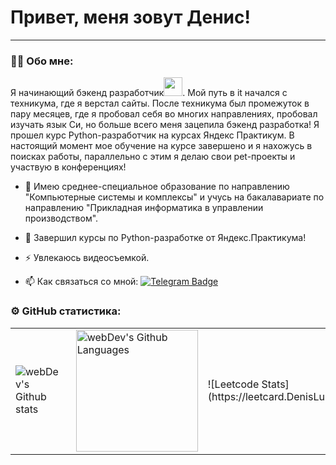 
# Привет, меня зовут Денис!

---

### :man_technologist: Обо мне:

Я начинающий бэкенд разработчик<img src="https://media.giphy.com/media/WUlplcMpOCEmTGBtBW/giphy.gif" width="30px">. Мой путь в it начался с техникума, где я верстал сайты. После техникума был промежуток в пару месяцев, где я пробовал себя во многих направлениях, пробовал изучать язык Си, но больше всего меня зацепила бэкенд разработка! Я прошел курс Python-разработчик на курсах Яндекс Практикум. В настоящий момент мое обучение на курсе завершено и я нахожусь в поисках работы, параллельно с этим я делаю свои pet-проекты и участвую в конференциях!

- :telescope: Имею среднее-специальное образование по направлению "Компьютерные системы и комплексы" и учусь на бакалавариате по направлению "Прикладная информатика в управлении производством".

- :seedling: Завершил курсы по Python-разработке от Яндекс.Практикума!

- :zap: Увлекаюсь видеосъемкой.

- :mailbox: Как связаться со мной: [![Telegram Badge](https://img.shields.io/badge/-DenisLukianov-blue?style=flat&logo=Telegram&logoColor=white)](https://t.me/NyamNyamIch12)

### ⚙️ GitHub статистика:

<table>
  <tr>
    <td>
      <img align="left" src="http://github-readme-streak-stats.herokuapp.com?user=DenisLukianov21&theme=dark&background=000000" alt="webDev's Github stats" />
    </td>
    <td>
      <img height="195px" align="right" alt="webDev's Github Languages" src="https://github-readme-stats-sigma-five.vercel.app/api/top-langs/?username=DenisLukianov21&layout=compact&theme=vision-friendly-dark" />
    </td>
    <td>
      ![Leetcode Stats](https://leetcard.DenisLukianov21/DenisLukianov21)
    </td>
  </tr>
</table>
